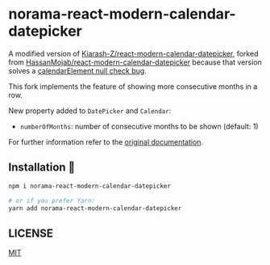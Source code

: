 # norama-react-modern-calendar-datepicker

A modified version of [Kiarash-Z/react-modern-calendar-datepicker](https://github.com/Kiarash-Z/react-modern-calendar-datepicker), forked from [HassanMojab/react-modern-calendar-datepicker](https://github.com/hassanmojab/react-modern-calendar-datepicker) because that version solves a [calendarElement null check bug](https://github.com/Kiarash-Z/react-modern-calendar-datepicker/issues/204).

This fork implements the feature of showing more consecutive months in a row.

New property added to `DatePicker` and `Calendar`:

- `numberOfMonths`: number of consecutive months to be shown (default: 1)

For further information refer to the [original documentation](https://kiarash-z.github.io/react-modern-calendar-datepicker/).

## Installation 🚀
```bash
npm i norama-react-modern-calendar-datepicker

# or if you prefer Yarn:
yarn add norama-react-modern-calendar-datepicker
```

## LICENSE

[MIT](LICENSE)
